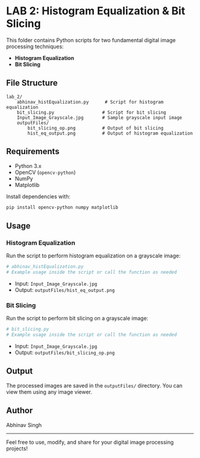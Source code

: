 # LAB 2: Histogram Equalization & Bit Slicing

This folder contains Python scripts for two fundamental digital image processing techniques:

- **Histogram Equalization**
- **Bit Slicing**

## File Structure

```
lab_2/
    abhinav_histEqualization.py      # Script for histogram equalization
    bit_slicing.py                  # Script for bit slicing
    Input_Image_Grayscale.jpg       # Sample grayscale input image
    outputFiles/
        bit_slicing_op.png          # Output of bit slicing
        hist_eq_output.png          # Output of histogram equalization
```

## Requirements
- Python 3.x
- OpenCV (`opencv-python`)
- NumPy
- Matplotlib

Install dependencies with:
```bash
pip install opencv-python numpy matplotlib
```

## Usage

### Histogram Equalization
Run the script to perform histogram equalization on a grayscale image:
```python
# abhinav_histEqualization.py
# Example usage inside the script or call the function as needed
```
- Input: `Input_Image_Grayscale.jpg`
- Output: `outputFiles/hist_eq_output.png`

### Bit Slicing
Run the script to perform bit slicing on a grayscale image:
```python
# bit_slicing.py
# Example usage inside the script or call the function as needed
```
- Input: `Input_Image_Grayscale.jpg`
- Output: `outputFiles/bit_slicing_op.png`

## Output
The processed images are saved in the `outputFiles/` directory. You can view them using any image viewer.

## Author
Abhinav Singh

---
Feel free to use, modify, and share for your digital image processing projects!
